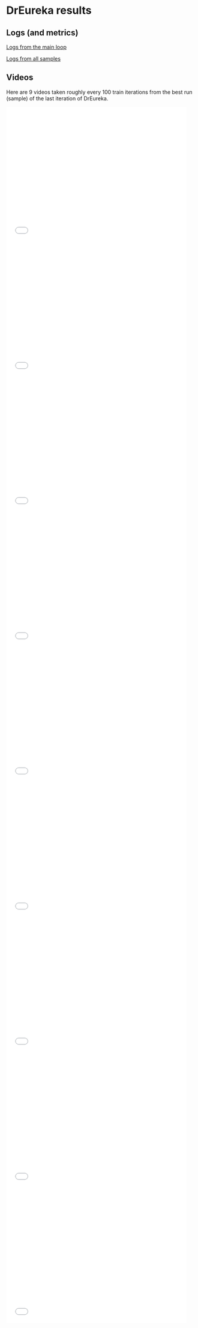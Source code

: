 # DrEureka results

## Logs (and metrics)

[Logs from the main loop](/assets/dr_eureka/2025-04-01_21-25-33/dr_eureka.log)


[Logs from all samples](https://github.com/Krzaq8/krzaq8.github.io/tree/main/assets/dr_eureka/2025-04-01_21-25-33)

## Videos
Here are 9 videos taken roughly every 100 train iterations from the best run (sample) of the last iteration of DrEureka.

<iframe width="480" height="360" src="/assets/dr_eureka/best_run/videos/00129.mp4" frameborder="0"> </iframe>
<br/>
<iframe width="480" height="360" src="/assets/dr_eureka/best_run/videos/00235.mp4" frameborder="0"> </iframe>
<br/>
<iframe width="480" height="360" src="/assets/dr_eureka/best_run/videos/00335.mp4" frameborder="0"> </iframe>
<br/>
<iframe width="480" height="360" src="/assets/dr_eureka/best_run/videos/00456.mp4" frameborder="0"> </iframe>
<br/>
<iframe width="480" height="360" src="/assets/dr_eureka/best_run/videos/00555.mp4" frameborder="0"> </iframe>
<br/>
<iframe width="480" height="360" src="/assets/dr_eureka/best_run/videos/00651.mp4" frameborder="0"> </iframe>
<br/>
<iframe width="480" height="360" src="/assets/dr_eureka/best_run/videos/00720.mp4" frameborder="0"> </iframe>
<br/>
<iframe width="480" height="360" src="/assets/dr_eureka/best_run/videos/00846.mp4" frameborder="0"> </iframe>
<br/>
<iframe width="480" height="360" src="/assets/dr_eureka/best_run/videos/00933.mp4" frameborder="0"> </iframe>
